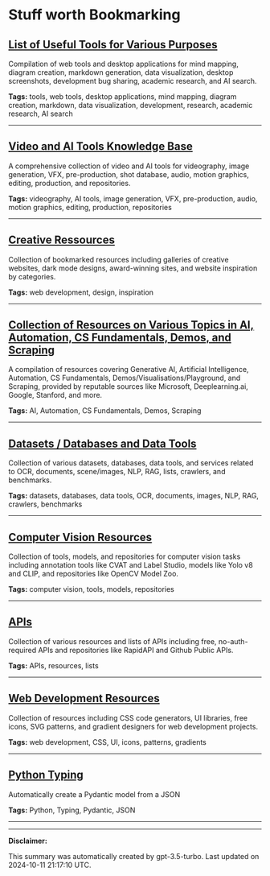 # Stuff worth Bookmarking

## [List of Useful Tools for Various Purposes](./tools.md)

Compilation of web tools and desktop applications for mind mapping, diagram creation, markdown generation, data visualization, desktop screenshots, development bug sharing, academic research, and AI search.

**Tags:** tools, web tools, desktop applications, mind mapping, diagram creation, markdown, data visualization, development, research, academic research, AI search

---

## [Video and AI Tools Knowledge Base](./videography.md)

A comprehensive collection of video and AI tools for videography, image generation, VFX, pre-production, shot database, audio, motion graphics, editing, production, and repositories.

**Tags:** videography, AI tools, image generation, VFX, pre-production, audio, motion graphics, editing, production, repositories

---

## [Creative Ressources](./creative.md)

Collection of bookmarked resources including galleries of creative websites, dark mode designs, award-winning sites, and website inspiration by categories.

**Tags:** web development, design, inspiration

---

## [Collection of Resources on Various Topics in AI, Automation, CS Fundamentals, Demos, and Scraping](./learning.md)

A compilation of resources covering Generative AI, Artificial Intelligence, Automation, CS Fundamentals, Demos/Visualisations/Playground, and Scraping, provided by reputable sources like Microsoft, Deeplearning.ai, Google, Stanford, and more.

**Tags:** AI, Automation, CS Fundamentals, Demos, Scraping

---

## [Datasets / Databases and Data Tools](./data.md)

Collection of various datasets, databases, data tools, and services related to OCR, documents, scene/images, NLP, RAG, lists, crawlers, and benchmarks.

**Tags:** datasets, databases, data tools, OCR, documents, images, NLP, RAG, crawlers, benchmarks

---

## [Computer Vision Resources](./computer-vision.md)

Collection of tools, models, and repositories for computer vision tasks including annotation tools like CVAT and Label Studio, models like Yolo v8 and CLIP, and repositories like OpenCV Model Zoo.

**Tags:** computer vision, tools, models, repositories

---

## [APIs](./api.md)

Collection of various resources and lists of APIs including free, no-auth-required APIs and repositories like RapidAPI and Github Public APIs.

**Tags:** APIs, resources, lists

---

## [Web Development Resources](./web-development.md)

Collection of resources including CSS code generators, UI libraries, free icons, SVG patterns, and gradient designers for web development projects.

**Tags:** web development, CSS, UI, icons, patterns, gradients

---

## [Python Typing](./python.md)

Automatically create a Pydantic model from a JSON

**Tags:** Python, Typing, Pydantic, JSON

---

---

**Disclaimer:**

This summary was automatically created by gpt-3.5-turbo. Last updated on 2024-10-11 21:17:10 UTC.
